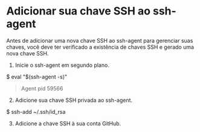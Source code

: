 # Adicionar sua chave SSH ao ssh-agent

Antes de adicionar uma nova chave SSH ao ssh-agent para
gerenciar suas chaves, você deve ter verificado a existência
de chaves SSH e gerado uma nova chave SSH.

1. Inicie o ssh-agent em segundo plano.

$ eval "$(ssh-agent -s)"

> Agent pid 59566

2. Adicione sua chave SSH privada ao ssh-agent.

$ ssh-add ~/.ssh/id_rsa

3. Adicione a chave SSH à sua conta GitHub.
